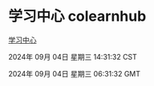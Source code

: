 # 学习中心 colearnhub
[学习中心](http://219.139.196.164:56308/colearnhub/)

2024年 09月 04日 星期三 14:31:32 CST

2024年 09月 04日 星期三 06:31:32 GMT

